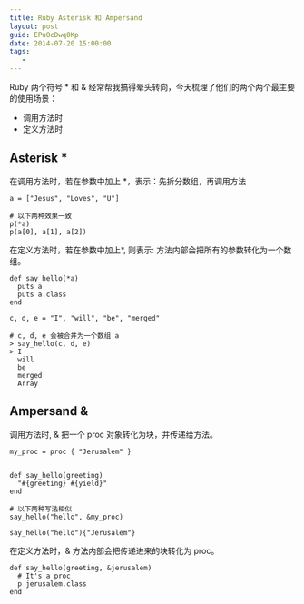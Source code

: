 ```yaml
---
title: Ruby Asterisk 和 Ampersand
layout: post
guid: EPuOcDwq0Kp
date: 2014-07-20 15:00:00
tags:
   - 
---
```


Ruby 两个符号 * 和 & 经常帮我搞得晕头转向，今天梳理了他们的两个两个最主要的使用场景：

* 调用方法时
* 定义方法时

## Asterisk \*

在调用方法时，若在参数中加上 \*，表示：先拆分数组，再调用方法

    a = ["Jesus", "Loves", "U"]

    # 以下两种效果一致
    p(*a)
    p(a[0], a[1], a[2])



在定义方法时，若在参数中加上\*, 则表示: 方法内部会把所有的参数转化为一个数组。

    def say_hello(*a)
      puts a
      puts a.class
    end

    c, d, e = "I", "will", "be", "merged"

    # c, d, e 会被合并为一个数组 a
    > say_hello(c, d, e)
    > I
      will
      be
      merged
      Array

## Ampersand \&

调用方法时, \& 把一个 proc 对象转化为块，并传递给方法。

    my_proc = proc { "Jerusalem" }


    def say_hello(greeting)
      "#{greeting} #{yield}"
    end

    # 以下两种写法相似
    say_hello("hello", &my_proc)

    say_hello("hello"){"Jerusalem"}


在定义方法时，\& 方法内部会把传递进来的块转化为 proc。

    def say_hello(greeting, &jerusalem)
      # It's a proc
      p jerusalem.class
    end
